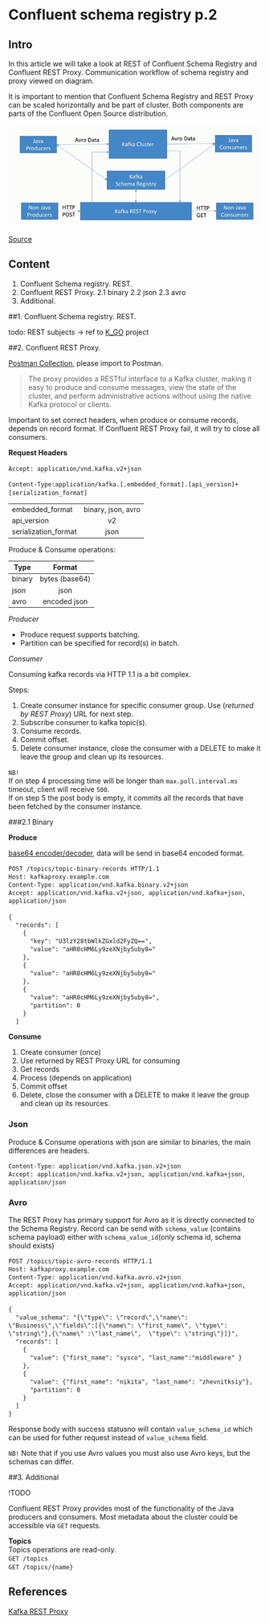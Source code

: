 # Confluent schema registry p.2

## Intro

In this article we will take a look at REST of Confluent Schema Registry and Confluent REST Proxy. 
Communication workflow of schema registry and proxy viewed on diagram.

It is important to mention that Confluent Schema Registry and REST Proxy can be scaled horizontally and be part of cluster. 
Both components are parts of the Confluent Open Source distribution.

![img](./kakfa_REST_proxy_workflow.png)

[Source](https://www.hackersdenabi.net/wp-content/uploads/2018/03/Avro.png)

## Content

1. Confluent Schema registry. REST. 
2. Confluent REST Proxy.
  2.1 binary
  2.2 json 
  2.3 avro
3. Additional. 

##1. Confluent Schema registry. REST.

todo: REST subjects -> ref to [K_GO](https://github.com/sysco-middleware/KGO) project

##2. Confluent REST Proxy.

[Postman Collection](https://www.getpostman.com/collections/a1b9f77045de1df58314), please import to Postman.

> The proxy provides a RESTful interface to a Kafka cluster, making it easy to produce and consume messages, view the state of the cluster, and perform administrative actions without using the native Kafka protocol or clients.

Important to set correct headers, when produce or consume records, depends on record format.
If Confluent REST Proxy fail, it will try to close all consumers.

**Request Headers**  

`Accept: application/vnd.kafka.v2+json`  

`Content-Type:application/kafka.[.embedded_format].[api_version]+[serialization_format]`  


|                                     |                     |
| -------------                       |:-------------:      |
| embedded_format                     | binary, json, avro  |
| api_version                         | v2                  |
| serialization_format                | json                |


Produce & Consume operations: 

| Type        | Format            |
| ------------- |:-------------:  |
| binary        | bytes (base64)  |
| json          | json            |
| avro          | encoded json    |

*Producer*
* Produce request supports batching. 
* Partition can be specified for record(s) in batch.

*Consumer*   

Consuming kafka records via HTTP 1.1 is a bit complex. 

Steps:
1. Create consumer instance for specific consumer group. Use (*returned by REST Proxy*) URL for next step.
2. Subscribe consumer to kafka topic(s).
3. Consume records. 
4. Commit offset.
5. Delete consumer instance, close the consumer with a DELETE to make it leave the group and clean up its resources. 

`NB!`  
If on step 4 processing time will be longer than `max.poll.interval.ms` timeout, client will receive `500`.  
If on step 5 the post body is empty, it commits all the records that have been fetched by the consumer instance.

###2.1 Binary

**Produce**

[base64 encoder/decoder](http://www.utilities-online.info/base64),  data will be send in base64 encoded format.

```
POST /topics/topic-binary-records HTTP/1.1
Host: kafkaproxy.example.com
Content-Type: application/vnd.kafka.binary.v2+json
Accept: application/vnd.kafka.v2+json, application/vnd.kafka+json, application/json

{
  "records": [
    {
      "key": "U3lzY28tbWlkZGxld2FyZQ==",
      "value": "aHR0cHM6Ly9zeXNjby5uby8="
    },
    {
      "value": "aHR0cHM6Ly9zeXNjby5uby8="
    },
    {
      "value": "aHR0cHM6Ly9zeXNjby5uby8=",
      "partition": 0
    }
  ]

```

**Consume**  

1. Create consumer (once)
2. Use returned by REST Proxy URL for consuming
3. Get records
4. Process (depends on application)
5. Commit offset
6. Delete, close the consumer with a DELETE to make it leave the group and clean up its resources. 

### Json

Produce & Consume operations with json are similar to binaries, the main differences are headers.

```
Content-Type: application/vnd.kafka.json.v2+json
Accept: application/vnd.kafka.v2+json, application/vnd.kafka+json, application/json

```

### Avro

The REST Proxy has primary support for Avro as it is directly connected to the Schema Registry.
Record can be send with `schema_value` (contains schema payload) either with `schema_value_id`(only schema id, schema should exists) 

``` 
POST /topics/topic-avro-records HTTP/1.1
Host: kafkaproxy.example.com
Content-Type: application/vnd.kafka.avro.v2+json
Accept: application/vnd.kafka.v2+json, application/vnd.kafka+json, application/json

{
  "value_schema": "{\"type\": \"record\",\"name\": \"Business\",\"fields\":[{\"name\": \"first_name\", \"type\": \"string\"},{\"name\" :\"last_name\",  \"type\": \"string\"}]}",
  "records": [
    {
      "value": {"first_name": "sysco", "last_name":"middleware" }
    },
    {
      "value": {"first_name": "nikita", "last_name": "zhevnitksiy"},
      "partition": 0
    }
  ]
}

```

Response body with success statusno will contain `value_schema_id` which can be used for futher request instead of `value_schema` field.

`NB!` Note that if you use Avro values you must also use Avro keys, but the schemas can differ. 


##3. Additional 

!TODO
 
Confluent REST Proxy provides most of the functionality of the Java producers and consumers.
Most metadata about the cluster could be accessible via `GET` requests. 

**Topics**  
Topics operations are read-only.   
`GET /topics`  
`GET /topics/{name}`




## References 

[Kafka REST Proxy](https://docs.confluent.io/current/kafka-rest/docs/index.html)

